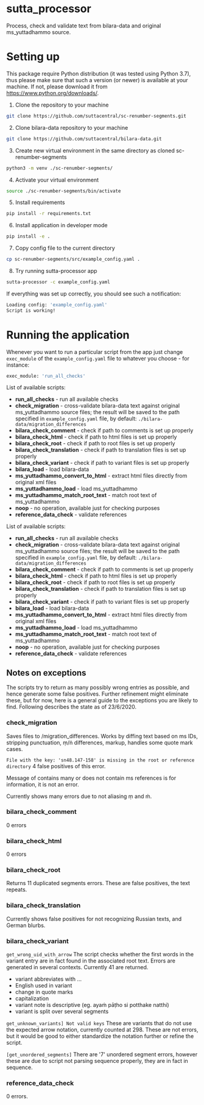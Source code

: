 # sutta_processor

Process, check and validate text from bilara-data and original ms_yuttadhammo source.

# Setting up

This package require Python distribution (it was tested using Python 3.7), thus please make sure that such a version (or newer) is available at your machine. If not, please download it from https://www.python.org/downloads/.

1. Clone the repository to your machine

```bash
git clone https://github.com/suttacentral/sc-renumber-segments.git
```

2. Clone bilara-data repository to your machine

```bash
git clone https://github.com/suttacentral/bilara-data.git
```

3. Create new virtual environment in the same directory as cloned sc-renumber-segments

```bash
python3 -m venv ./sc-renumber-segments/
```

4. Activate your virtual environment

```bash
source ./sc-renumber-segments/bin/activate
```

5. Install requirements

```bash
pip install -r requirements.txt
```

6. Install application in developer mode

```bash
pip install -e .
```

7. Copy config file to the current directory

```bash
cp sc-renumber-segments/src/example_config.yaml .
```

8. Try running sutta-processor app

```bash
sutta-processor -c example_config.yaml
```

If everything was set up correctly, you should see such a notification:

```bash
Loading config: 'example_config.yaml'
Script is working!
```
# Running the application

Whenever you want to run a particular script from the app just change  `exec_module` of the `example_config.yaml` file to whatever you choose - for instance:

```bash
exec_module: 'run_all_checks'
```


List of available scripts:

- **run_all_checks** - run all available checks
- **check_migration** - cross-validate bilara-data text against original ms_yuttadhammo source files; the result will be saved to the path specified in `example_config.yaml` file, by default: `./bilara-data/migration_differences`
- **bilara_check_comment** - check if path to comments is set up properly
- **bilara_check_html** - check if path to html files is set up properly
- **bilara_check_root** - check if path to root files is set up properly
- **bilara_check_translation** - check if path to translation files is set up properly
- **bilara_check_variant** - check if path to variant files is set up properly
- **bilara_load** - load bilara-data
- **ms_yuttadhammo_convert_to_html** - extract html files directly from original xml files
- **ms_yuttadhammo_load** - load ms_yuttadhammo
- **ms_yuttadhammo_match_root_text** - match root text of ms_yuttadhammo
- **noop** - no operation, available just for checking purposes
- **reference_data_check** - validate references

List of available scripts:

- **run_all_checks** - run all available checks
- **check_migration** - cross-validate bilara-data text against original ms_yuttadhammo source files; the result will be saved to the path specified in `example_config.yaml` file, by default: `./bilara-data/migration_differences`
- **bilara_check_comment** - check if path to comments is set up properly
- **bilara_check_html** - check if path to html files is set up properly
- **bilara_check_root** - check if path to root files is set up properly
- **bilara_check_translation** - check if path to translation files is set up properly
- **bilara_check_variant** - check if path to variant files is set up properly
- **bilara_load** - load bilara-data
- **ms_yuttadhammo_convert_to_html** - extract html files directly from original xml files
- **ms_yuttadhammo_load** - load ms_yuttadhammo
- **ms_yuttadhammo_match_root_text** - match root text of ms_yuttadhammo
- **noop** - no operation, available just for checking purposes
- **reference_data_check** - validate references

## Notes on exceptions

The scripts try to return as many possibly wrong entries as possible, and hence generate some false positives. Further refinement might eliminate these, but for now, here is a general guide to the exceptions you are likely to find. Following describes the state as of 23/6/2020.

### check_migration

Saves files to /migration_differences. Works by diffing text based on ms IDs, stripping punctuation, ṃ/ṅ differences, markup, handles some quote mark cases.

`File with the key: 'sn48.147-158' is missing in the root or reference directory`
4 false positives of this error.

Message of contains many or does not contain ms references is for information, it is not an error.

Currently shows many errors due to not aliasing ṃ and ṁ.

### bilara_check_comment

0 errors

### bilara_check_html

0 errors

### bilara_check_root

Returns 11 duplicated segments errors. These are false positives, the text repeats.

### bilara_check_translation

Currently shows false positives for not recognizing Russian texts, and German blurbs.

### bilara_check_variant

`get_wrong_uid_with_arrow`
The script checks whether the first words in the variant entry are in fact found in the associated root text. Errors are generated in several contexts. Currently 41 are returned.

- variant abbreviates with …
- English used in variant
- change in quote marks
- capitalization
- variant note is descriptive (eg. ayaṁ pāṭho si potthake natthi)
- variant is split over several segments

`get_unknown_variants] Not valid keys`
These are variants that do not use the expected arrow notation, currently counted at 298. These are not errors, but it would be good to either standardize the notation further or refine the script.

`[get_unordered_segments]`
There are '7' unordered segment errors, however these are due to script not parsing sequence properly, they are in fact in sequence.

### reference_data_check

0 errors.
